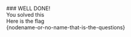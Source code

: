 <br> ### WELL DONE!
<br>
 You solved this
<br>
Here is the flag
<br>
{nodename-or-no-name-that-is-the-questions}
